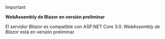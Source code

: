 > [!IMPORTANT]
> **WebAssembly de Blazor en versión preliminar**
>
> El *servidor Blazor* es compatible con ASP.NET Core 3.0. *WebAssembly de Blazor* está en versión preliminar.
